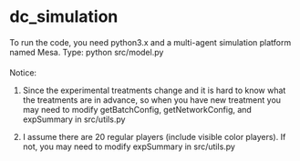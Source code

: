 # dc_simulation

####
To run the code, you need python3.x and a multi-agent simulation platform named Mesa. Type: python src/model.py

####
Notice: 
1. Since the experimental treatments change and it is hard to know what the treatments are in advance, so when you have 
   new treatment you may need to modify getBatchConfig, getNetworkConfig, and expSummary in src/utils.py

2. I assume there are 20 regular players (include visible color players). If not, you may need to modify expSummary in src/utils.py 
